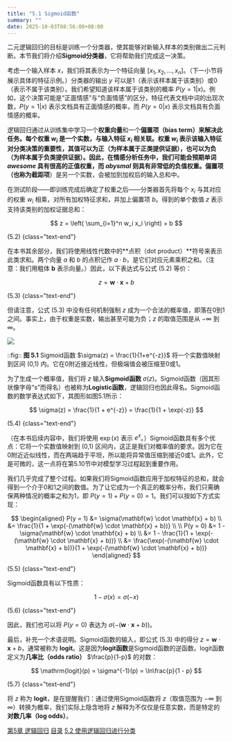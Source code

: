 ```yaml
---
title: "5.1 Sigmoid函数"
summary: ""
date: 2025-10-03T08:56:00+08:00
---
```


二元逻辑回归的目标是训练一个分类器，使其能够对新输入样本的类别做出二元判断。本节我们将介绍**Sigmoid分类器**，它将帮助我们完成这一决策。

考虑一个输入样本 $x$，我们将其表示为一个特征向量 $[x_1, x_2, ..., x_n]$。（下一小节将展示具体的特征示例。）分类器的输出 $y$ 可以是1（表示该样本属于该类别）或0（表示不属于该类别）。我们希望知道该样本属于该类别的概率 $P(y = 1|x)$。例如，这个决策可能是“正面情感”与“负面情感”的区分，特征代表文档中词的出现次数，$P(y = 1|x)$ 表示文档具有正面情感的概率，而 $P(y = 0|x)$ 表示文档具有负面情感的概率。

逻辑回归通过从训练集中学习一个**权重向量**和一个**偏置项（bias term）**来解决此任务。每个权重 $w_i$ 是一个实数，与输入特征 $x_i$ 相关联。权重 $w_i$ 表示该输入特征对分类决策的重要性，其值可以为正（为样本属于正类提供证据），也可以为负（为样本属于负类提供证据）。因此，在情感分析任务中，我们可能会预期单词 *awesome* 具有很高的正值权重，而 *abysmal* 则具有非常低的负值权重。**偏置项**（也称为**截距项**）是另一个实数，会被加到加权后的输入总和中。

在测试阶段——即训练完成后确定了权重之后——分类器首先将每个 $x_i$ 与其对应的权重 $w_i$ 相乘，对所有加权特征求和，并加上偏置项 $b$。得到的单个数值 $z$ 表示支持该类别的加权证据总和：

$$
z = \left( \sum_{i=1}^n w_i x_i \right) + b
$$

(5.2)
{class="text-end"}

在本书其余部分，我们将使用线性代数中的**点积（dot product）**符号来表示此类求和。两个向量 $a$ 和 $b$ 的点积记作 $a \cdot b$，是它们对应元素乘积之和。（注意：我们用粗体 $\mathbf{b}$ 表示向量。）因此，以下表达式与公式 (5.2) 等价：

$$
z = \mathbf{w} \cdot \mathbf{x} + b
$$

(5.3)
{class="text-end"}

但请注意，公式 (5.3) 中没有任何机制强制 $z$ 成为一个合法的概率值，即落在0到1之间。事实上，由于权重是实数，输出甚至可能为负；$z$ 的取值范围是从 $-\infty$ 到 $\infty$。

![](/images/speech-and-language-processing/slp-fig-5-1.png)

::fig:: **图 5.1** Sigmoid函数 $\sigma(z) = \frac{1}{1+e^{-z}}$ 将一个实数值映射到区间 (0,1) 内。它在0附近接近线性，但极端值会被压缩至0或1。

为了生成一个概率值，我们将 $z$ 输入**Sigmoid函数** $\sigma(z)$。Sigmoid函数（因其形状像字母“s”而得名）也被称为**Logistic函数**，逻辑回归也因此得名。Sigmoid函数的数学表达式如下，其图形如图5.1所示：

$$
\sigma(z) = \frac{1}{1 + e^{-z}} = \frac{1}{1 + \exp(-z)}
$$

(5.4)
{class="text-end"}

（在本书后续内容中，我们将使用 $\exp(x)$ 表示 $e^x$。）Sigmoid函数具有多个优点：它将一个实数值映射到 (0,1) 区间内，这正是我们对概率值的要求。因为它在0附近近似线性，而在两端趋于平坦，所以能将异常值压缩到接近0或1。此外，它是可微的，这一点将在第5.10节中对模型学习过程起到重要作用。

我们几乎完成了整个过程。如果我们将Sigmoid函数应用于加权特征的总和，就会得到一个介于0和1之间的数值。为了让它成为一个真正的概率分布，我们只需确保两种情况的概率之和为1，即 $P(y=1) + P(y=0) = 1$。我们可以按如下方式实现：

$$
\begin{aligned}
P(y = 1) &= \sigma(\mathbf{w} \cdot \mathbf{x} + b) \\
&= \frac{1}{1 + \exp(-(\mathbf{w} \cdot \mathbf{x} + b))} \\
\\
P(y = 0) &= 1 - \sigma(\mathbf{w} \cdot \mathbf{x} + b) \\
&= 1 - \frac{1}{1 + \exp(-(\mathbf{w} \cdot \mathbf{x} + b))} \\
&= \frac{\exp(-(\mathbf{w} \cdot \mathbf{x} + b))}{1 + \exp(-(\mathbf{w} \cdot \mathbf{x} + b))}
\end{aligned}
$$

(5.5)
{class="text-end"}

Sigmoid函数具有以下性质：

$$
1 - \sigma(x) = \sigma(-x)
$$

(5.6)
{class="text-end"}

因此，我们也可以将 $P(y = 0)$ 表达为 $\sigma(-(\mathbf{w} \cdot \mathbf{x} + b))$。

最后，补充一个术语说明。Sigmoid函数的输入，即公式 (5.3) 中的得分 $z = \mathbf{w} \cdot \mathbf{x} + b$，通常被称为 **logit**。这是因为**logit函数**是Sigmoid函数的逆函数。logit函数定义为**几率比（odds ratio）** $\frac{p}{1-p}$ 的对数：

$$
\mathrm{logit}(p) = \sigma^{-1}(p) = \ln\frac{p}{1 - p}
$$

(5.7)
{class="text-end"}

将 $z$ 称为 **logit**，是在提醒我们：通过使用Sigmoid函数将 $z$（取值范围为 $-\infty$ 到 $\infty$）转换为概率，我们实际上隐含地将 $z$ 解释为不仅仅是任意实数，而是特定的**对数几率（log odds）**。


<nav class="pagination justify-content-between">
<a href="../ch5">第5章 逻辑回归</a>
<a href="../">目录</a>
<a href="../ch5-02">5.2 使用逻辑回归进行分类</a>
</nav>

